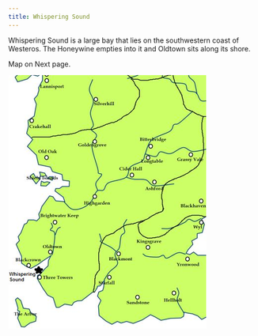 ```yaml
---
title: Whispering Sound
---
```


Whispering Sound is a large bay that lies on the southwestern coast of Westeros. The Honeywine empties into it and Oldtown sits along its shore.

Map on Next page.

![Image](images/000075.jpg)


